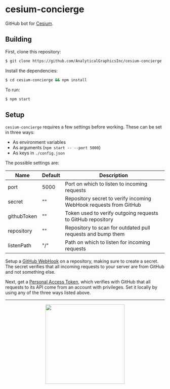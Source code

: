 # cesium-concierge

GitHub bot for [Cesium](https://github.com/AnalyticalGraphicsInc/cesium).

## Building

First, clone this repository:
```bash
$ git clone https://github.com/AnalyticalGraphicsInc/cesium-concierge
```
Install the dependencies:
```bash
$ cd cesium-concierge && npm install
```

To run:
```bash
$ npm start
```

## Setup
`cesium-concierge` requires a few settings before working. These can be set in three ways:
- As environment variables
- As arguments (`npm start -- --port 5000`)
- As keys in `./config.json`

The possible settings are:

| Name | Default | Description |
| --- | --- | --- |
| port | 5000 | Port on which to listen to incoming requests |
| secret | "" | Repository secret to verify incoming WebHook requests from GitHub |
| githubToken | "" | Token used to verify outgoing requests to GitHub repository |
| repository | "" | Repository to scan for outdated pull requests and bump them |
| listenPath | "/" | Path on which to listen for incoming requests |

Setup a [GitHub WebHook](https://developer.github.com/webhooks/creating/) on a repository, making sure to create a secret.
The secret verifies that all incoming requests to your server are from GitHub and not something else.

Next, get a [Personal Access Token](https://help.github.com/articles/creating-a-personal-access-token-for-the-command-line/), which verifies with GitHub that all requests to its API come from an account
with privileges. Set it locally by using any of the three ways listed above.

---

<p align="center">
  <a href="http://cesiumjs.org/"><img width="250px" src="https://cesiumjs.org/images/logos/cesium-black.png" /></a>
</p>
